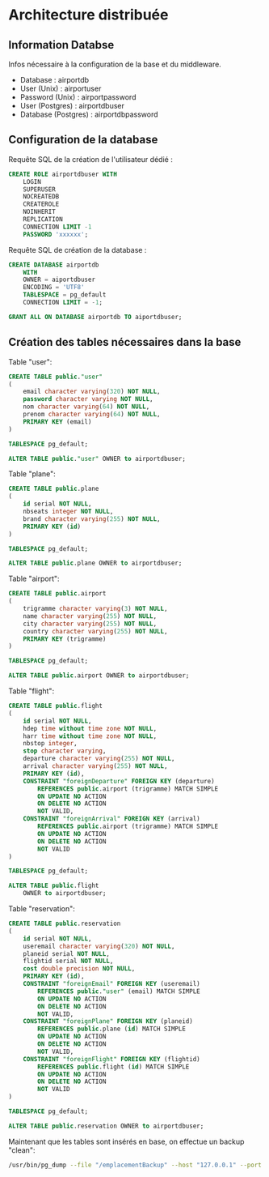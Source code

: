 # Architecture distribuée 

## Information Databse
Infos nécessaire à la configuration de la base et du middleware.
- Database : airportdb
- User (Unix) : airportuser
- Password (Unix) : airportpassword
- User (Postgres) : airportdbuser
- Database (Postgres) : airportdbpassword

## Configuration de la database
Requête SQL de la création de l'utilisateur dédié :
```SQL
CREATE ROLE airportdbuser WITH
	LOGIN
	SUPERUSER
	NOCREATEDB
	CREATEROLE
	NOINHERIT
	REPLICATION
	CONNECTION LIMIT -1
	PASSWORD 'xxxxxx';
```

Requête SQL de création de la database :
```SQL
CREATE DATABASE airportdb
    WITH 
    OWNER = aiportdbuser
    ENCODING = 'UTF8'
    TABLESPACE = pg_default
    CONNECTION LIMIT = -1;

GRANT ALL ON DATABASE airportdb TO aiportdbuser;
```

## Création des tables nécessaires dans la base 

Table "user": 

```SQL
CREATE TABLE public."user"
(
    email character varying(320) NOT NULL,
    password character varying NOT NULL,
    nom character varying(64) NOT NULL,
    prenom character varying(64) NOT NULL,
    PRIMARY KEY (email)
)

TABLESPACE pg_default;

ALTER TABLE public."user" OWNER to airportdbuser;
```

Table "plane": 
```SQL
CREATE TABLE public.plane
(
    id serial NOT NULL,
    nbseats integer NOT NULL,
    brand character varying(255) NOT NULL,
    PRIMARY KEY (id)
)

TABLESPACE pg_default;

ALTER TABLE public.plane OWNER to airportdbuser;
```

Table "airport":
```SQL
CREATE TABLE public.airport
(
    trigramme character varying(3) NOT NULL,
    name character varying(255) NOT NULL,
    city character varying(255) NOT NULL,
    country character varying(255) NOT NULL,
    PRIMARY KEY (trigramme)
)

TABLESPACE pg_default;

ALTER TABLE public.airport OWNER to airportdbuser;
```

Table "flight": 
```SQL
CREATE TABLE public.flight
(
    id serial NOT NULL,
    hdep time without time zone NOT NULL,
    harr time without time zone NOT NULL,
    nbstop integer,
    stop character varying,
    departure character varying(255) NOT NULL,
    arrival character varying(255) NOT NULL,
    PRIMARY KEY (id),
    CONSTRAINT "foreignDeparture" FOREIGN KEY (departure)
        REFERENCES public.airport (trigramme) MATCH SIMPLE
        ON UPDATE NO ACTION
        ON DELETE NO ACTION
        NOT VALID,
    CONSTRAINT "foreignArrival" FOREIGN KEY (arrival)
        REFERENCES public.airport (trigramme) MATCH SIMPLE
        ON UPDATE NO ACTION
        ON DELETE NO ACTION
        NOT VALID
)

TABLESPACE pg_default;

ALTER TABLE public.flight
    OWNER to airportdbuser;
```

Table "reservation": 
```SQL
CREATE TABLE public.reservation
(
    id serial NOT NULL,
    useremail character varying(320) NOT NULL,
    planeid serial NOT NULL,
    flightid serial NOT NULL,
    cost double precision NOT NULL,
    PRIMARY KEY (id),
    CONSTRAINT "foreignEmail" FOREIGN KEY (useremail)
        REFERENCES public."user" (email) MATCH SIMPLE
        ON UPDATE NO ACTION
        ON DELETE NO ACTION
        NOT VALID,
    CONSTRAINT "foreignPlane" FOREIGN KEY (planeid)
        REFERENCES public.plane (id) MATCH SIMPLE
        ON UPDATE NO ACTION
        ON DELETE NO ACTION
        NOT VALID,
    CONSTRAINT "foreignFlight" FOREIGN KEY (flightid)
        REFERENCES public.flight (id) MATCH SIMPLE
        ON UPDATE NO ACTION
        ON DELETE NO ACTION
        NOT VALID
)

TABLESPACE pg_default;

ALTER TABLE public.reservation OWNER to airportdbuser;
```

Maintenant que les tables sont insérés en base, on effectue un backup "clean":

```sh
/usr/bin/pg_dump --file "/emplacementBackup" --host "127.0.0.1" --port "5432" --username "postgres" --no-password --verbose --role "airportdbuser" --format=c --blobs --encoding "UTF8" "airportdb"
```


